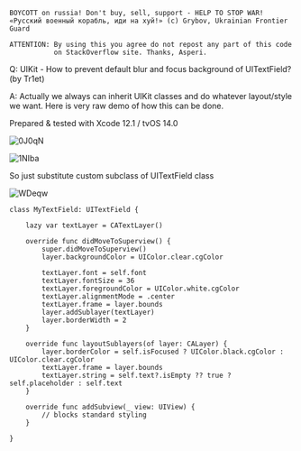 ```
BOYCOTT on russia! Don't buy, sell, support - HELP TO STOP WAR!
«Русский военный корабль, иди на хуй!» (c) Grybov, Ukrainian Frontier Guard

ATTENTION: By using this you agree do not repost any part of this code
           on StackOverflow site. Thanks, Asperi.
```

Q: UIKit - How to prevent default blur and focus background of UITextField? (by Tr1et)

A: Actually we always can inherit UIKit classes and do whatever layout/style we want. Here is very raw demo of how this can be done.

Prepared & tested with Xcode 12.1 / tvOS 14.0

![0J0qN](https://user-images.githubusercontent.com/62171579/174435862-c4d48cd5-58e4-4c18-b6ce-d326a7fffdf6.png)

![1NIba](https://user-images.githubusercontent.com/62171579/174435868-db05dc81-4316-4ab6-8049-dfbd000e5630.png)


So just substitute custom subclass of UITextField class

![WDeqw](https://user-images.githubusercontent.com/62171579/174435872-b7bf0ca3-c50a-44de-9122-f6c7ce6211cd.png)


```
class MyTextField: UITextField {

	lazy var textLayer = CATextLayer()
	
	override func didMoveToSuperview() {
		super.didMoveToSuperview()
		layer.backgroundColor = UIColor.clear.cgColor

		textLayer.font = self.font
		textLayer.fontSize = 36
		textLayer.foregroundColor = UIColor.white.cgColor
		textLayer.alignmentMode = .center
		textLayer.frame = layer.bounds
		layer.addSublayer(textLayer)
		layer.borderWidth = 2
	}

	override func layoutSublayers(of layer: CALayer) {
		layer.borderColor = self.isFocused ? UIColor.black.cgColor : UIColor.clear.cgColor
		textLayer.frame = layer.bounds
		textLayer.string = self.text?.isEmpty ?? true ? self.placeholder : self.text
	}

	override func addSubview(_ view: UIView) {
		// blocks standard styling
	}

}
```

